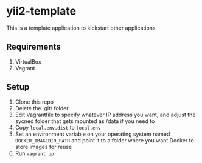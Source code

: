 # yii2-template #
This is a template application to kickstart other applications

## Requirements ##
1. VirtualBox
2. Vagrant

## Setup ##
1. Clone this repo
2. Delete the .git/ folder
3. Edit Vagrantfile to specify whatever IP address you want, and adjust the sycned folder 
that gets mounted as /data if you need to
4. Copy ```local.env.dist``` to ```local.env```
5. Set an environment variable on your operating system named ```DOCKER_IMAGEDIR_PATH``` 
and point it to a folder where you want Docker to store images for reuse
6. Run ```vagrant up```